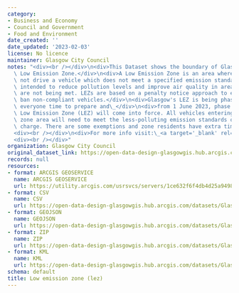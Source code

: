 ```yaml
---
category:
- Business and Economy
- Council and Government
- Food and Environment
date_created: ''
date_updated: '2023-02-03'
license: No licence
maintainer: Glasgow City Council
notes: "<div><br /></div>\n<div>This Dataset shows the boundary of Glasgow City Council\
  \ Low Emission Zone.</div>\n<div>A Low Emission Zone is an area where a person may\
  \ not drive a vehicle which does not meet a specified emission standard. LEZs are\
  \ intended to reduce pollution levels and improve air quality in areas where standards\
  \ are not being met. LEZs are based on a penalty notice approach to effectively\
  \ ban non-compliant vehicles.</div>\n<div>Glasgow's LEZ is being phased in to give\
  \ everyone time to prepare and\_</div>\n<div>from 1 June 2023, phase 2 (all vehicles)\_\
  \ Low Emission Zone (LEZ) will come into force. All vehicles entering the city centre\
  \ zone area will need to meet the less-polluting emission standards or face a penalty\
  \ charge. There are some exemptions and zone residents have extra time to comply.</div>\n\
  <div><br /></div>\n<div>For more info visit:\_<a target='_blank' rel='noopener noreferrer'>https://www.glasgow.gov.uk/index.aspx?articleid=23025</a></div>\n\
  <div><br /></div>"
organization: Glasgow City Council
original_dataset_link: https://open-data-design-glasgowgis.hub.arcgis.com/maps/GlasgowGIS::low-emission-zone-lez
records: null
resources:
- format: ARCGIS GEOSERVICE
  name: ARCGIS GEOSERVICE
  url: https://utility.arcgis.com/usrsvcs/servers/1ce632f6f4db4d25a94982437127b2d8/rest/services/OPEN_DATA/Low_Emission_Zone/MapServer/0
- format: CSV
  name: CSV
  url: https://open-data-design-glasgowgis.hub.arcgis.com/datasets/GlasgowGIS::low-emission-zone-lez.csv?outSR=%7B%22latestWkid%22%3A27700%2C%22wkid%22%3A27700%7D
- format: GEOJSON
  name: GEOJSON
  url: https://open-data-design-glasgowgis.hub.arcgis.com/datasets/GlasgowGIS::low-emission-zone-lez.geojson?outSR=%7B%22latestWkid%22%3A27700%2C%22wkid%22%3A27700%7D
- format: ZIP
  name: ZIP
  url: https://open-data-design-glasgowgis.hub.arcgis.com/datasets/GlasgowGIS::low-emission-zone-lez.zip?outSR=%7B%22latestWkid%22%3A27700%2C%22wkid%22%3A27700%7D
- format: KML
  name: KML
  url: https://open-data-design-glasgowgis.hub.arcgis.com/datasets/GlasgowGIS::low-emission-zone-lez.kml?outSR=%7B%22latestWkid%22%3A27700%2C%22wkid%22%3A27700%7D
schema: default
title: Low emission zone (lez)
---
```

